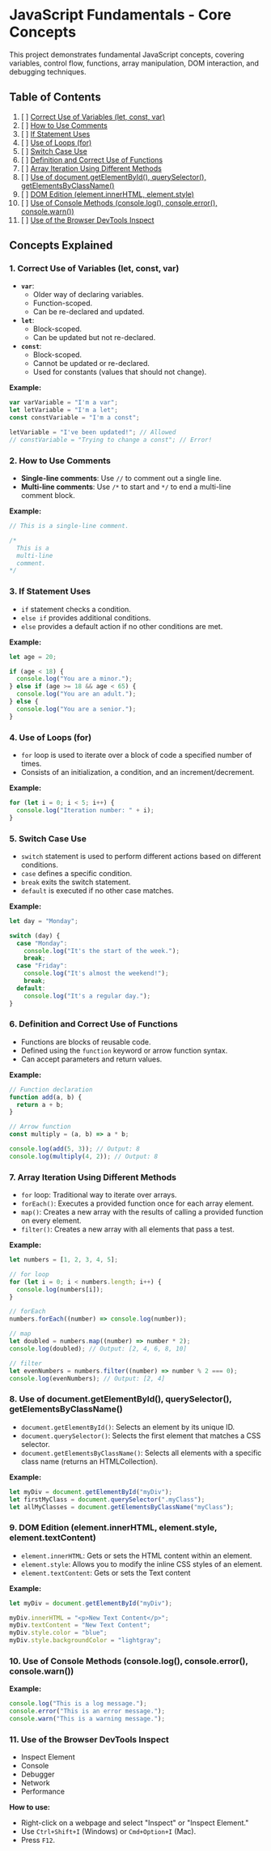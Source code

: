 # JavaScript Fundamentals - Core Concepts

This project demonstrates fundamental JavaScript concepts, covering variables, control flow, functions, array manipulation, DOM interaction, and debugging techniques.

## Table of Contents

1. [ ]  [Correct Use of Variables (let, const, var)](#1-correct-use-of-variables-let-const-var)
2. [ ]  [How to Use Comments](#2-how-to-use-comments)
3. [ ]  [If Statement Uses](#3-if-statement-uses)
4. [ ]  [Use of Loops (for)](#4-use-of-loops-for)
5. [ ]  [Switch Case Use](#5-switch-case-use)
6. [ ]  [Definition and Correct Use of Functions](#6-definition-and-correct-use-of-functions)
7. [ ]  [Array Iteration Using Different Methods](#7-array-iteration-using-different-methods)
8. [ ]  [Use of document.getElementById(), querySelector(), getElementsByClassName()](#8-use-of-documentgetelementbyid-queryselector-getelementsbyclassname)
9. [ ]  [DOM Edition (element.innerHTML, element.style)](#9-dom-edition-elementinnerhtml-elementstyle)
10. [ ] [Use of Console Methods (console.log(), console.error(), console.warn())](#10-use-of-console-methods-consolelog-consoleerror-consolewarn)
11. [ ] [Use of the Browser DevTools Inspect](#11-use-of-the-browser-devtools-inspect)

## Concepts Explained

### 1. Correct Use of Variables (let, const, var)

- **`var`**:
  - Older way of declaring variables.
  - Function-scoped.
  - Can be re-declared and updated.
- **`let`**:
  - Block-scoped.
  - Can be updated but not re-declared.
- **`const`**:
  - Block-scoped.
  - Cannot be updated or re-declared.
  - Used for constants (values that should not change).

**Example:**

```javascript
var varVariable = "I'm a var";
let letVariable = "I'm a let";
const constVariable = "I'm a const";

letVariable = "I've been updated!"; // Allowed
// constVariable = "Trying to change a const"; // Error!
```

### 2. How to Use Comments

- **Single-line comments**: Use `//` to comment out a single line.
- **Multi-line comments**: Use `/*` to start and `*/` to end a multi-line comment block.

**Example:**

```javascript
// This is a single-line comment.

/*
  This is a
  multi-line
  comment.
*/
```

### 3. If Statement Uses

- `if` statement checks a condition.
- `else if` provides additional conditions.
- `else` provides a default action if no other conditions are met.

**Example:**

```javascript
let age = 20;

if (age < 18) {
  console.log("You are a minor.");
} else if (age >= 18 && age < 65) {
  console.log("You are an adult.");
} else {
  console.log("You are a senior.");
}
```

### 4. Use of Loops (for)

- `for` loop is used to iterate over a block of code a specified number of times.
- Consists of an initialization, a condition, and an increment/decrement.

**Example:**

```javascript
for (let i = 0; i < 5; i++) {
  console.log("Iteration number: " + i);
}
```

### 5. Switch Case Use

- `switch` statement is used to perform different actions based on different conditions.
- `case` defines a specific condition.
- `break` exits the switch statement.
- `default` is executed if no other case matches.

**Example:**

```javascript
let day = "Monday";

switch (day) {
  case "Monday":
    console.log("It's the start of the week.");
    break;
  case "Friday":
    console.log("It's almost the weekend!");
    break;
  default:
    console.log("It's a regular day.");
}
```

### 6. Definition and Correct Use of Functions

- Functions are blocks of reusable code.
- Defined using the `function` keyword or arrow function syntax.
- Can accept parameters and return values.

**Example:**

```javascript
// Function declaration
function add(a, b) {
  return a + b;
}

// Arrow function
const multiply = (a, b) => a * b;

console.log(add(5, 3)); // Output: 8
console.log(multiply(4, 2)); // Output: 8
```

### 7. Array Iteration Using Different Methods

- `for` loop: Traditional way to iterate over arrays.
- `forEach()`: Executes a provided function once for each array element.
- `map()`: Creates a new array with the results of calling a provided function on every element.
- `filter()`: Creates a new array with all elements that pass a test.

**Example:**

```javascript
let numbers = [1, 2, 3, 4, 5];

// for loop
for (let i = 0; i < numbers.length; i++) {
  console.log(numbers[i]);
}

// forEach
numbers.forEach((number) => console.log(number));

// map
let doubled = numbers.map((number) => number * 2);
console.log(doubled); // Output: [2, 4, 6, 8, 10]

// filter
let evenNumbers = numbers.filter((number) => number % 2 === 0);
console.log(evenNumbers); // Output: [2, 4]
```

### 8. Use of document.getElementById(), querySelector(), getElementsByClassName()

- `document.getElementById()`: Selects an element by its unique ID.
- `document.querySelector()`: Selects the first element that matches a CSS selector.
- `document.getElementsByClassName()`: Selects all elements with a specific class name (returns an HTMLCollection).

**Example:**

```javascript
let myDiv = document.getElementById("myDiv");
let firstMyClass = document.querySelector(".myClass");
let allMyClasses = document.getElementsByClassName("myClass");
```

### 9. DOM Edition (element.innerHTML, element.style, element.textContent)

- `element.innerHTML`: Gets or sets the HTML content within an element.
- `element.style`: Allows you to modify the inline CSS styles of an element.
- `element.textContent`: Gets or sets the Text content

**Example:**

```javascript
let myDiv = document.getElementById("myDiv");

myDiv.innerHTML = "<p>New Text Content</p>";
myDiv.textContent = "New Text Content";
myDiv.style.color = "blue";
myDiv.style.backgroundColor = "lightgray";
```

### 10. Use of Console Methods (console.log(), console.error(), console.warn())

**Example:**

```javascript
console.log("This is a log message.");
console.error("This is an error message.");
console.warn("This is a warning message.");
```

### 11. Use of the Browser DevTools Inspect

- Inspect Element
- Console
- Debugger
- Network
- Performance

**How to use:**

- Right-click on a webpage and select "Inspect" or "Inspect Element."
- Use `Ctrl+Shift+I` (Windows) or `Cmd+Option+I` (Mac).
- Press `F12`.
